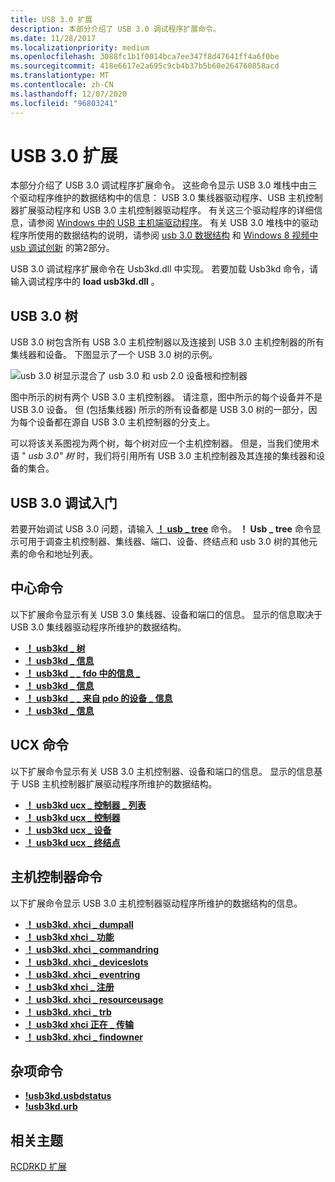 ```yaml
---
title: USB 3.0 扩展
description: 本部分介绍了 USB 3.0 调试程序扩展命令。
ms.date: 11/28/2017
ms.localizationpriority: medium
ms.openlocfilehash: 3088fc1b1f0014bca7ee347f8d47641ff4a6f0be
ms.sourcegitcommit: 418e6617e2a695c9cb4b37b5b60e264760858acd
ms.translationtype: MT
ms.contentlocale: zh-CN
ms.lasthandoff: 12/07/2020
ms.locfileid: "96803241"
---
```

# <a name="usb-30-extensions"></a>USB 3.0 扩展

本部分介绍了 USB 3.0 调试程序扩展命令。 这些命令显示 USB 3.0 堆栈中由三个驱动程序维护的数据结构中的信息： USB 3.0 集线器驱动程序、USB 主机控制器扩展驱动程序和 USB 3.0 主机控制器驱动程序。 有关这三个驱动程序的详细信息，请参阅 [Windows 中的 USB 主机端驱动程序](../usbcon/usb-3-0-driver-stack-architecture.md)。 有关 USB 3.0 堆栈中的驱动程序所使用的数据结构的说明，请参阅 [usb 3.0 数据结构](usb-3-0-data-structures.md) 和 [Windows 8 视频中 usb 调试创新](https://channel9.msdn.com/Events/BUILD/BUILD2011/HW-258P) 的第2部分。

USB 3.0 调试程序扩展命令在 Usb3kd.dll 中实现。 若要加载 Usb3kd 命令，请输入调试程序中的 **load usb3kd.dll** 。

## <a name="span-idusb-3-treespan-usb-30-tree"></a><span id="usb-3-tree"></span> USB 3.0 树

USB 3.0 树包含所有 USB 3.0 主机控制器以及连接到 USB 3.0 主机控制器的所有集线器和设备。 下图显示了一个 USB 3.0 树的示例。

![usb 3.0 树显示混合了 usb 3.0 和 usb 2.0 设备根和控制器](images/usb3tree01.png)

图中所示的树有两个 USB 3.0 主机控制器。 请注意，图中所示的每个设备并不是 USB 3.0 设备。 但 (包括集线器) 所示的所有设备都是 USB 3.0 树的一部分，因为每个设备都在源自 USB 3.0 主机控制器的分支上。

可以将该关系图视为两个树，每个树对应一个主机控制器。 但是，当我们使用术语 " *usb 3.0" 树* 时，我们将引用所有 USB 3.0 主机控制器及其连接的集线器和设备的集合。

## <a name="getting-started-with-usb-30-debugging"></a>USB 3.0 调试入门

若要开始调试 USB 3.0 问题，请输入 [**！ usb \_ tree**](-usb3kd-usb-tree.md) 命令。 **！ Usb \_ tree** 命令显示可用于调查主机控制器、集线器、端口、设备、终结点和 usb 3.0 树的其他元素的命令和地址列表。

## <a name="hub-commands"></a>中心命令

以下扩展命令显示有关 USB 3.0 集线器、设备和端口的信息。 显示的信息取决于 USB 3.0 集线器驱动程序所维护的数据结构。

-   [**！ usb3kd \_ 树**](-usb3kd-usb-tree.md)
-   [**！ usb3kd \_ 信息**](-usb3kd-hub-info.md)
-   [**！ usb3kd \_ \_ fdo 中的信息 \_**](-usb3kd-hub-info-from-fdo.md)
-   [**！ usb3kd \_ 信息**](-usb3kd-device-info.md)
-   [**！ usb3kd \_ \_ 来自 pdo 的设备 \_ 信息**](-usb3kd-device-info-from-pdo.md)
-   [**！ usb3kd \_ 信息**](-usb3kd-port-info.md)

## <a name="ucx-commands"></a>UCX 命令


以下扩展命令显示有关 USB 3.0 主机控制器、设备和端口的信息。 显示的信息基于 USB 主机控制器扩展驱动程序所维护的数据结构。

-   [**！ usb3kd ucx \_ 控制器 \_ 列表**](-usb3kd-ucx-controller-list.md)
-   [**！ usb3kd ucx \_ 控制器**](-usb3kd-ucx-controller.md)
-   [**！ usb3kd ucx \_ 设备**](-usb3kd-ucx-device.md)
-   [**！ usb3kd ucx \_ 终结点**](-usb3kd-ucx-endpoint.md)

## <a name="host-controller-commands"></a>主机控制器命令


以下扩展命令显示 USB 3.0 主机控制器驱动程序所维护的数据结构的信息。

-   [**！ usb3kd. xhci \_ dumpall**](-usb3kd-xhci-dumpall.md)
-   [**！ usb3kd xhci \_ 功能**](-usb3kd-xhci-capability.md)
-   [**！ usb3kd. xhci \_ commandring**](-usb3kd-xhci-commandring.md)
-   [**！ usb3kd. xhci \_ deviceslots**](-usb3kd-xhci-deviceslots.md)
-   [**！ usb3kd. xhci \_ eventring**](-usb3kd-xhci-eventring.md)
-   [**！ usb3kd xhci \_ 注册**](-usb3kd-xhci-registers.md)
-   [**！ usb3kd. xhci \_ resourceusage**](-usb3kd-xhci-resourceusage.md)
-   [**！ usb3kd. xhci \_ trb**](-usb3kd-xhci-trb.md)
-   [**！ usb3kd xhci 正在 \_ 传输**](-usb3kd-xhci-transferring.md)
-   [**！ usb3kd. xhci \_ findowner**](-usb3kd-xhci-findowner.md)

## <a name="miscellaneous-commands"></a>杂项命令

-   [**!usb3kd.usbdstatus**](-usb3kd-usbdstatus.md)
-   [**!usb3kd.urb**](-usb3kd-urb.md)

## <a name="span-idrelated_topicsspanrelated-topics"></a><span id="related_topics"></span>相关主题

[RCDRKD 扩展](rcdrkd-extensions.md)
